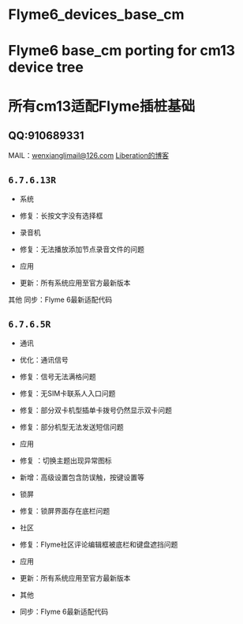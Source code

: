 # Flyme6_devices_base_cm
# Flyme6 base_cm porting for cm13 device tree
# 所有cm13适配Flyme插桩基础
QQ:910689331
----
MAIL：wenxianglimail@126.com
[Liberation的博客](http://www.weibo.com/fjdxdy)

## `6.7.6.13R`
* 系统
* 修复：长按文字没有选择框

* 录音机
* 修复：无法播放添加节点录音文件的问题

* 应用
* 更新：所有系统应用至官方最新版本

其他
同步：Flyme 6最新适配代码

## `6.7.6.5R`
* 通讯
* 优化：通讯信号
* 修复：信号无法满格问题
* 修复：无SIM卡联系人入口问题
* 修复：部分双卡机型插单卡拨号仍然显示双卡问题
* 修复：部分机型无法发送短信问题

* 应用
* 修复 ：切换主题出现异常图标
* 新增：高级设置包含防误触，按键设置等

* 锁屏
* 修复：锁屏界面存在底栏问题

* 社区
* 修复：Flyme社区评论编辑框被底栏和键盘遮挡问题

* 应用
* 更新：所有系统应用至官方最新版本

* 其他
* 同步：Flyme 6最新适配代码
